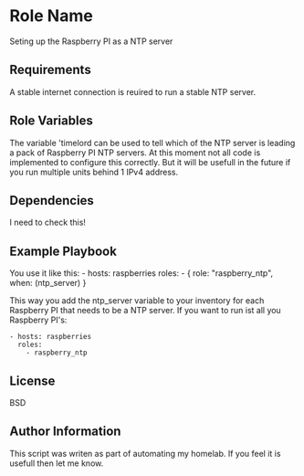 Role Name
=========

Seting up the Raspberry PI as a NTP server

Requirements
------------

A stable internet connection is reuired to run a stable NTP server.

Role Variables
--------------

The variable 'timelord can be used to tell which of the NTP server is leading a pack of Raspberry PI NTP servers.
At this moment not all code is implemented to configure this correctly.
But it will be usefull in the future if you run multiple units behind 1 IPv4 address.


Dependencies
------------

I need to check this!

Example Playbook
----------------

You use it like this:
    - hosts: raspberries
      roles:
        - { role: "raspberry_ntp", when: (ntp_server) }

This way you add the ntp_server variable to your inventory for each Raspberry PI that needs to be a NTP server.
If you want to run ist all you Raspberry PI's:

    - hosts: raspberries
      roles:
        - raspberry_ntp


License
-------

BSD

Author Information
------------------

This script was writen as part of automating my homelab.
If you feel it is usefull then let me know.

